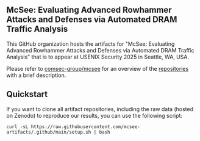 ## McSee: Evaluating Advanced Rowhammer Attacks and Defenses via Automated DRAM Traffic Analysis

This GitHub organization hosts the artifacts for "McSee: Evaluating Advanced Rowhammer Attacks and Defenses via Automated DRAM Traffic Analysis" that is to appear at USENIX Security 2025 in Seattle, WA, USA.

Please refer to [comsec-group/mcsee](https://github.com/comsec-group/mcsee) for an overview of the [repositories](https://github.com/orgs/mcsee-artifacts/repositories) with a brief description.

## Quickstart

If you want to clone all artifact repositories, including the raw data (hosted on Zenodo) to reproduce our results, you can use the following script:

```
curl -sL https://raw.githubusercontent.com/mcsee-artifacts/.github/main/setup.sh | bash
```
